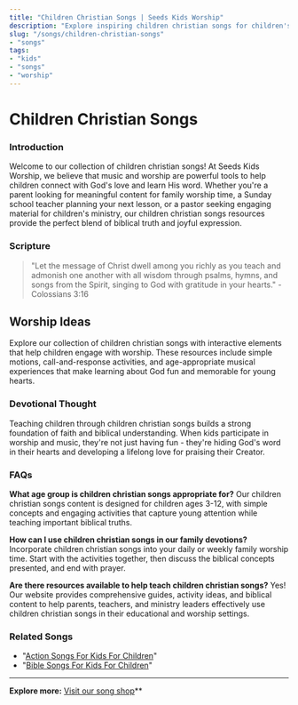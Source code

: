 ```yaml
---
title: "Children Christian Songs | Seeds Kids Worship"
description: "Explore inspiring children christian songs for children's worship and faith development. Biblical music resources for families and ministry."
slug: "/songs/children-christian-songs"
- "songs"
tags:
- "kids"
- "songs"
- "worship"
---
```


# Children Christian Songs

### Introduction

Welcome to our collection of children christian songs! At Seeds Kids Worship, we believe that music and worship are powerful tools to help children connect with God's love and learn His word. Whether you're a parent looking for meaningful content for family worship time, a Sunday school teacher planning your next lesson, or a pastor seeking engaging material for children's ministry, our children christian songs resources provide the perfect blend of biblical truth and joyful expression.

### Scripture

> "Let the message of Christ dwell among you richly as you teach and admonish one another with all wisdom through psalms, hymns, and songs from the Spirit, singing to God with gratitude in your hearts." - Colossians 3:16

## Worship Ideas

Explore our collection of children christian songs with interactive elements that help children engage with worship. These resources include simple motions, call-and-response activities, and age-appropriate musical experiences that make learning about God fun and memorable for young hearts.

### Devotional Thought

Teaching children through children christian songs builds a strong foundation of faith and biblical understanding. When kids participate in worship and music, they're not just having fun - they're hiding God's word in their hearts and developing a lifelong love for praising their Creator.

### FAQs

**What age group is children christian songs appropriate for?**
Our children christian songs content is designed for children ages 3-12, with simple concepts and engaging activities that capture young attention while teaching important biblical truths.

**How can I use children christian songs in our family devotions?**
Incorporate children christian songs into your daily or weekly family worship time. Start with the activities together, then discuss the biblical concepts presented, and end with prayer.

**Are there resources available to help teach children christian songs?**
Yes! Our website provides comprehensive guides, activity ideas, and biblical content to help parents, teachers, and ministry leaders effectively use children christian songs in their educational and worship settings.

### Related Songs

- "[Action Songs For Kids For Children](/songs/action-songs-for-kids-for-children/)"
- "[Bible Songs For Kids For Children](/songs/bible-songs-for-kids-for-children/)"

---

**Explore more:** [Visit our song shop](https://seedskidsworship.com/shop)**

<!-- Schema Markup -->
<script type="application/ld+json">
{
  "@context": "https://schema.org",
  "@type": "MusicRecording",
  "name": "Children Christian Songs",
  "byArtist": {
    "@type": "MusicGroup",
    "name": "Seeds Kids Worship"
  },
  "isFamilyFriendly": true,
  "url": "https://seedskidsworship.com/songs/children-christian-songs/"
}
</script>